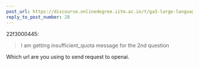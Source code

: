```yaml
---
post_url: https://discourse.onlinedegree.iitm.ac.in/t/ga3-large-language-models-discussion-thread-tds-jan-2025/163247/37
reply_to_post_number: 28
---
```

 22f3000445:

> I am getting insufficient\_quota message for the 2nd question

Which url are you using to send request to openai.